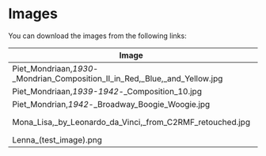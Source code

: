 # Images

You can download the images from the following links:

| Image | Size | Link |
| --- | --- | --- |
| Piet_Mondriaan,_1930_-_Mondrian_Composition_II_in_Red,_Blue,_and_Yellow.jpg | 2.8M | https://upload.wikimedia.org/wikipedia/commons/a/a4/Piet_Mondriaan%2C_1930_-_Mondrian_Composition_II_in_Red%2C_Blue%2C_and_Yellow.jpg?download |
| Piet_Mondriaan,_1939-1942_-_Composition_10.jpg | 338K | https://upload.wikimedia.org/wikipedia/commons/0/0f/Piet_Mondriaan%2C_1939-1942_-_Composition_10.jpg?download |
| Piet_Mondrian,_1942_-_Broadway_Boogie_Woogie.jpg | 1.2M | https://upload.wikimedia.org/wikipedia/commons/3/30/Piet_Mondrian%2C_1942_-_Broadway_Boogie_Woogie.jpg?download |
| Mona_Lisa,_by_Leonardo_da_Vinci,_from_C2RMF_retouched.jpg | 90M | https://upload.wikimedia.org/wikipedia/commons/e/ec/Mona_Lisa%2C_by_Leonardo_da_Vinci%2C_from_C2RMF_retouched.jpg?download |
| Lenna_(test_image).png | 463K | https://upload.wikimedia.org/wikipedia/en/7/7d/Lenna_%28test_image%29.png?download |
